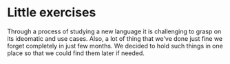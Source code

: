 # Little exercises

Through a process of studying a new language it is challenging to grasp on its ideomatic and use cases. Also, a lot of thing that we've done just fine we forget completely in just few months. We decided to hold such things in one place so that we could find them later if needed.
